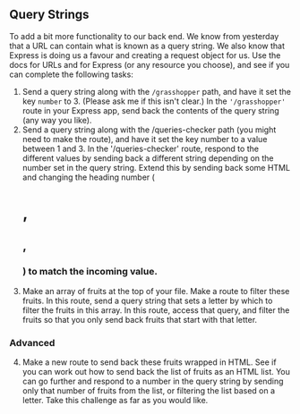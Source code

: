 ## Query Strings
To add a bit more functionality to our back end. We know from yesterday that a URL can contain what is known as a query string. We also know that Express is doing us a favour and creating a request object for us. Use the docs for URLs and for Express (or any resource you choose), and see if you can complete the following tasks:
1. Send a query string along with the `/grasshopper` path, and have it set the key `number` to 3. (Please ask me if this isn't clear.) In the `'/grasshopper'` route in your Express app, send back the contents of the query string (any way you like).
2. Send a query string along with the /queries-checker path (you might need to make the route), and have it set the key number to a value between 1 and 3. In the '/queries-checker' route, respond to the different values by sending back a different string depending on the number set in the query string. Extend this by sending back some HTML and changing the heading number (<h1>, <h2>, <h3>) to match the incoming value.
3. Make an array of fruits at the top of your file. Make a route to filter these fruits. In this route, send a query string that sets a letter by which to filter the fruits in this array. In this route, access that query, and filter the fruits so that you only send back fruits that start with that letter.

### Advanced
4. Make a new route to send back these fruits wrapped in HTML. See if you can work out how to send back the list of fruits as an HTML list. You can go further and respond to a number in the query string by sending only that number of fruits from the list, or filtering the list based on a letter. Take this challenge as far as you would like.
